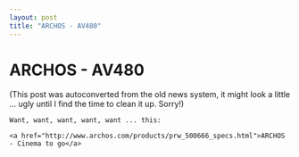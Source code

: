 ```yaml
---
layout: post
title: "ARCHOS - AV480"
---
```

<h1>ARCHOS - AV480</h1>
(This post was autoconverted from the old news system,
it might look a little ... ugly until I find the time
to clean it up.
Sorry!)

    Want, want, want, want, want ... this:
    
    <a href="http://www.archos.com/products/prw_500666_specs.html">ARCHOS - Cinema to go</a>
    

